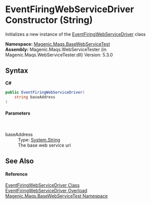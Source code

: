 # EventFiringWebServiceDriver Constructor (String)
 

Initializes a new instance of the <a href="MAQS_5/WebServices_AUTOGENERATED/EventFiringWebServiceDriver_Class">EventFiringWebServiceDriver</a> class

**Namespace:**&nbsp;<a href="MAQS_5/WebServices_AUTOGENERATED/Magenic-Maqs-BaseWebServiceTest_Namespace">Magenic.Maqs.BaseWebServiceTest</a><br />**Assembly:**&nbsp;Magenic.Maqs.WebServiceTester (in Magenic.Maqs.WebServiceTester.dll) Version: 5.3.0

## Syntax

**C#**<br />
``` C#
public EventFiringWebServiceDriver(
	string baseAddress
)
```


#### Parameters
&nbsp;<dl><dt>baseAddress</dt><dd>Type: <a href="http://msdn2.microsoft.com/en-us/library/s1wwdcbf" target="_blank">System.String</a><br />The base web service uri</dd></dl>

## See Also


#### Reference
<a href="MAQS_5/WebServices_AUTOGENERATED/EventFiringWebServiceDriver_Class">EventFiringWebServiceDriver Class</a><br /><a href="MAQS_5/WebServices_AUTOGENERATED/EventFiringWebServiceDriver_Constructor">EventFiringWebServiceDriver Overload</a><br /><a href="MAQS_5/WebServices_AUTOGENERATED/Magenic-Maqs-BaseWebServiceTest_Namespace">Magenic.Maqs.BaseWebServiceTest Namespace</a><br />